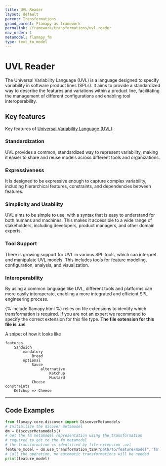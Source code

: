 ```yaml
---
title: UVL Reader
layout: default
parent: Transformations
grand_parent: Flamapy as framework
permalink: /framework/transformations/uvl_reader
nav_order: 1
metamodel: flamapy_fm
type: text_to_model
---
```


# UVL Reader

The Universal Variability Language (UVL) is a language designed to specify variability in software product lines (SPLs). It aims to provide a standardized way to describe the features and variations within a product line, facilitating the management of different configurations and enabling tool interoperability.

## Key features

Key features of [Universal Variability Language (UVL)](https://universal-variability-language.github.io/):
### Standardization
UVL provides a common, standardized way to represent variability, making it easier to share and reuse models across different tools and organizations.

### Expressiveness
It is designed to be expressive enough to capture complex variability, including hierarchical features, constraints, and dependencies between features.

### Simplicity and Usability
UVL aims to be simple to use, with a syntax that is easy to understand for both humans and machines. This makes it accessible to a wide range of stakeholders, including developers, product managers, and other domain experts.

### Tool Support
There is growing support for UVL in various SPL tools, which can interpret and manipulate UVL models. This includes tools for feature modeling, configuration, analysis, and visualization.

### Interoperability
By using a common language like UVL, different tools and platforms can more easily interoperate, enabling a more integrated and efficient SPL engineering process.

{% include flamapy.html %} relies on file extensions to identify which transformation is required. If you are not an expert we recommend to specify the correct extension for this file type. **The file extension for this file is .uvl**

A snipet of how it looks like 
```
features
    Sandwich
        mandatory
            Bread
        optional
            Sauce
                alternative
                    Ketchup
                    Mustard
            Cheese
constraints
    Ketchup => Cheese
```
---
## Code Examples
```python
from flamapy.core.discover import DiscoverMetamodels
# Initiallize the dicover metamodel
dm = DiscoverMetamodels()
# Get the fm metamodel representation using the transformation 
# required to get to the fm metamodel
# the transformation is identified by file extension .uvl
feature_model = dm.use_transformation_t2m("path/to/feature/model",'fm') 
# Call the operation, no automatic transformations will be needed
print(feature_model)
```